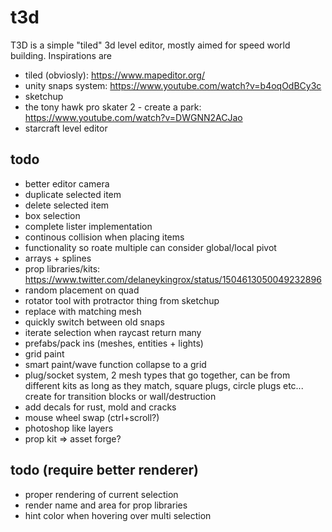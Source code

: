 # t3d
T3D is a simple "tiled" 3d level editor, mostly aimed for speed world building.
Inspirations are
* tiled (obviosly): https://www.mapeditor.org/
* unity snaps system: https://www.youtube.com/watch?v=b4oqOdBCy3c
* sketchup
* the tony hawk pro skater 2 - create a park: https://www.youtube.com/watch?v=DWGNN2ACJao
* starcraft level editor

## todo
* better editor camera
* duplicate selected item
* delete selected item
* box selection
* complete lister implementation
* continous collision when placing items
* functionality so roate multiple can consider global/local pivot
* arrays + splines
* prop libraries/kits: https://www.twitter.com/delaneykingrox/status/1504613050049232896
* random placement on quad
* rotator tool with protractor thing from sketchup
* replace with matching mesh
* quickly switch between old snaps
* iterate selection when raycast return many
* prefabs/pack ins (meshes, entities + lights)
* grid paint
* smart paint/wave function collapse to a grid
* plug/socket system, 2 mesh types that go together, can be from different kits as long as they match, square plugs, circle plugs etc...
  create for transition blocks or wall/destruction
* add decals for rust, mold and cracks
* mouse wheel swap (ctrl+scroll?)
* photoshop like layers
* prop kit => asset forge?

## todo (require better renderer)
* proper rendering of current selection
* render name and area for prop libraries
* hint color when hovering over multi selection
